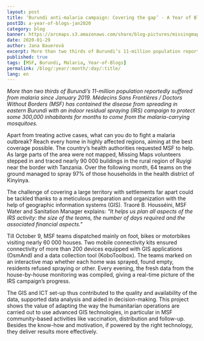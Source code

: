 ```yaml
---
layout: post
title: ‘Burundi anti-malaria campaign: Covering the gap’ - A Year of Blogs - January 2020
postID: a-year-of-blogs-jan2020
category: blog
banner: https://arcmaps.s3.amazonaws.com/share/blog-pictures/missingmaps-blog_20200129_BurundiMap.PNG
date: 2020-01-29
author: Jana Bauerová
excerpt: More than two thirds of Burundi’s 11-million population reportedly suffered from malaria since January 2019. Médecins Sans Frontières / Doctors Without Borders (MSF) has contained the disease from spreading in eastern Burundi with an indoor residual spraying (IRS) campaign to protect some 300,000 inhabitants for months to come from the malaria-carrying mosquitoes. 
published: true
tags: [MSF, Burundi, Malaria, Year-of-Blogs]
permalink: /blog/:year/:month/:day/:title/
lang: en
---
```


*More than two thirds of Burundi’s 11-million population reportedly suffered from malaria since January 2019. Médecins Sans Frontières / Doctors Without Borders (MSF) has contained the disease from spreading in eastern Burundi with an indoor residual spraying (IRS) campaign to protect some 300,000 inhabitants for months to come from the malaria-carrying mosquitoes.* 

Apart from treating active cases, what can you do to fight a malaria outbreak? Reach every home in highly affected regions, aiming at the best coverage possible. The country’s health authorities requested MSF to help. As large parts of the area were not mapped, Missing Maps volunteers stepped in and traced nearly 90 000 buildings in the rural region of Ruyigi near the border with Tanzania. Over the following month, 64 teams on the ground managed to spray 97% of those households in the health district of Kinyinya.

The challenge of covering a large territory with settlements far apart could be tackled thanks to a meticulous preparation and organization with the help of geographic information systems (GIS). Traoré B. Housséini, MSF Water and Sanitation Manager explains: *"It helps us plan all aspects of the IRS activity: the size of the teams, the number of days required and the associated financial aspects."*

Till October 9, MSF teams dispatched mainly on foot, bikes or motorbikes visiting nearly 60 000 houses. Two mobile connectivity kits ensured connectivity of more than 200 devices equipped with GIS applications (OsmAnd) and a data collection tool (KoboToolbox). The teams marked on an interactive map whether each home was sprayed, found empty, residents refused spraying or other. Every evening, the fresh data from the house-by-house monitoring was compiled, giving a real-time picture of the IRS campaign’s progress. 

The GIS and ICT set-up thus contributed to the quality and availability of the data, supported data analysis and aided in decision-making. This project shows the value of adapting the way the humanitarian operations are carried out to use advanced GIS technologies, in particular in MSF community-based activities like vaccination, distribution and follow-up. Besides the know-how and motivation, if powered by the right technology, they deliver results more effectively.
